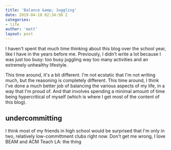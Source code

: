 ```yaml
---
title: 'Balance &amp; Juggling'
date: 2019-04-18 02:34:50 Z
categories:
- life
author: 'matt'
layout: post
---
```


I haven't spent that much time thinking about this blog over the school year, like I have in the years before me. Previously, I didn't write a lot because I was just too busy: too busy juggling way too many activities and an extremely unhealthy lifestyle. 

This time around, it's a bit different. I'm not ecstatic that I'm not writing much, but the reasoning is completely different. This time around, I think I've done a much better job of balancing the various aspects of my life, in a way that I'm proud of. And that involves spending a minimal amount of time being hypercritical of myself (which is where I get most of the content of this blog).

## undercommitting

I think most of my friends in high school would be surprised that I'm only in two, relatively low-committment clubs right now. Don't get me wrong, I love BEAM and ACM Teach LA: the thing 